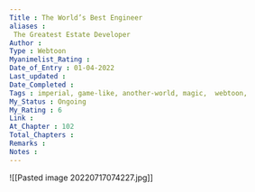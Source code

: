```yaml
---
Title : The World’s Best Engineer
aliases : 
 The Greatest Estate Developer
Author : 
Type : Webtoon
Myanimelist_Rating : 
Date_of_Entry : 01-04-2022
Last_updated : 
Date_Completed : 
Tags : imperial, game-like, another-world, magic,  webtoon,
My_Status : Ongoing
My_Rating : 6
Link : 
At_Chapter : 102
Total_Chapters : 
Remarks : 
Notes :  
---
```


![[Pasted image 20220717074227.jpg]]
